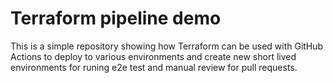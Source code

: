# Terraform pipeline demo
This is a simple repository showing how Terraform can be used with GitHub Actions to deploy to various environments and create new short lived environments for runing e2e test and manual review for pull requests.
